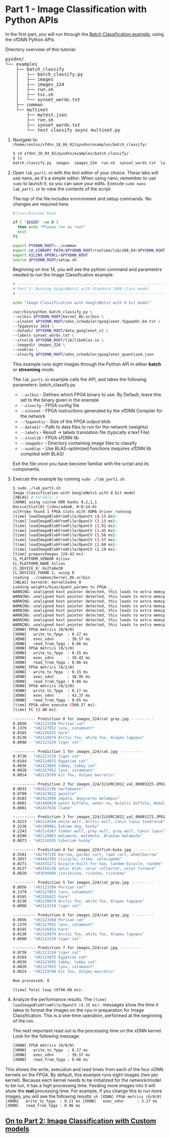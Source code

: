 # Part 1 - Image Classification with Python APIs
In the first part, you will run through the [Batch Classification example][], using the xfDNN Python APIs.

Directory overview of this tutorial:

<pre>
pyxdnn/
└── examples
    ├── batch_classify
    │   ├── batch_classify.py					
    │   ├── images
    │   ├── images_224
    │   ├── run.sh
    │   ├── tsc.sh											
    │   └── synset_words.txt
    ├── common
    └── multinet
        ├── mytest.json
        ├── run.sh
        ├── synset_words.txt
        └── test_classify_async_multinet.py
</pre>

1. Navigate to: `/home/centos/xfdnn_18_04_02/pyxdnn/examples/batch_classify/`

	```bash
	$ cd xfdnn_18_04_02/pyxdnn/examples/batch_classify/
	$ ls
	batch_classify.py  images  images_224  run.sh  synset_words.txt  lab_part1.sh lab_part2.sh
	```

2. Open `lab_part1.sh` with the text editor of your choice. These labs will use nano, as it's a simple editor. When using nano, remember to use `sudo` to launch it, so you can save your edits. Execute `sudo nano lab_part1.sh` to view the contents of the script.

	The top of the file includes environment and setup commands. No changes are required here.  
	```sh
	#!/usr/bin/env bash

	if [ "$EUID" -ne 0 ]
	  then echo "Please run as root"
	  exit
	fi

	export PYXDNN_ROOT=../common
	export LD_LIBRARY_PATH=$PYXDNN_ROOT/runtime/lib/x86_64:$PYXDNN_ROOT/lib
	export XILINX_OPENCL=$PYXDNN_ROOT
	source $PYXDNN_ROOT/setup.sh
	```
	Beginning on line 14, you will see the python command and parameters needed to run the Image Classification example.
	```sh
	# --------------------------------------------------------------------
	# Part 1: Running GoogleNetv1 with Standard 1000 class model
	# -------------------------------------------------------------------

	echo "Image Classification with GoogleNetv1 with 8 bit model"

	/usr/bin/python batch_classify.py \
	--xclbin $PYXDNN_ROOT/kernel_8b.xclbin \
	--xlnxnet $PYXDNN_ROOT/xdnn_scheduler/googlenet.fpgaaddr.64.txt \
	--fpgaoutsz 1024 \
	--datadir $PYXDNN_ROOT/data_googlenet_v1 \
	--labels synset_words.txt \
	--xlnxlib $PYXDNN_ROOT/lib/libxblas.so \
	--imagedir images_224 \
	--useblas \
	--xlnxcfg $PYXDNN_ROOT/xdnn_scheduler/googlenet_quantized.json

	```

	This example runs eight images through the Python API in either **batch** or **streaming** mode.

	The `lab_part1.sh` example calls the API, and takes the following parameters:
	batch_classify.py
	- `--xclbin` 		- Defines which FPGA binary to use. By Default, leave this set to the binary given in the example
	- `--xlnxcfg` 	- FPGA config file
	- `--xlnxnet` 	- FPGA instructions generated by the xfDNN Compiler for the network
	- `--fpgaoutsz`	- Size of the FPGA output blob
	- `--datadir`		- Path to data files to run for the network (weights)
	- `--labels`		- Result -> labels translation file (typically a text File)
	- `--xlnxlib`		- FPGA xfDNN lib
	- `--imagedir`	- Directory containing image files to classify
	- `--useblas`		- Use BLAS-optimized functions (requires xfDNN lib compiled with BLAS)

	Exit the file once you have become familiar with the script and its components.

3. Execute the example by running `sudo ./lab_part1.sh`.

	```sh
	$ sudo ./lab_part1.sh
	Image Classification with GoogleNetv1 with 8 bit model
	[XBLAS] # kernels: 1
	[XDNN] using custom DDR banks 0,2,1,1
	Device/Slot[0] (/dev/xdma0, 0:0:1d.0)
	xclProbe found 1 FPGA slots with XDMA driver running
	[time] loadImageBlobFromFile/OpenCV (4.15 ms):
	[time] loadImageBlobFromFile/OpenCV (2.13 ms):
	[time] loadImageBlobFromFile/OpenCV (1.91 ms):
	[time] loadImageBlobFromFile/OpenCV (1.45 ms):
	[time] loadImageBlobFromFile/OpenCV (1.56 ms):
	[time] loadImageBlobFromFile/OpenCV (1.57 ms):
	[time] loadImageBlobFromFile/OpenCV (1.60 ms):
	[time] loadImageBlobFromFile/OpenCV (2.19 ms):
	[time] prepareImages (24.43 ms):
	CL_PLATFORM_VENDOR Xilinx
	CL_PLATFORM_NAME Xilinx
	CL_DEVICE_0: 0x27a6e30
	CL_DEVICES_FOUND 1, using 0
	loading ../common/kernel_8b.xclbin
	[XBLAS] kernel0: kernelSxdnn_0
	Loading weights/bias/quant_params to FPGA...
	WARNING: unaligned host pointer detected, this leads to extra memcpy
	WARNING: unaligned host pointer detected, this leads to extra memcpy
	WARNING: unaligned host pointer detected, this leads to extra memcpy
	WARNING: unaligned host pointer detected, this leads to extra memcpy
	WARNING: unaligned host pointer detected, this leads to extra memcpy
	WARNING: unaligned host pointer detected, this leads to extra memcpy
	WARNING: unaligned host pointer detected, this leads to extra memcpy
	WARNING: unaligned host pointer detected, this leads to extra memcpy
	[XDNN] FPGA metrics (0/0/0)
	[XDNN]   write_to_fpga  : 0.17 ms
	[XDNN]   exec_xdnn      : 39.57 ms
	[XDNN]   read_from_fpga : 0.06 ms
	[XDNN] FPGA metrics (0/1/0)
	[XDNN]   write_to_fpga  : 0.15 ms
	[XDNN]   exec_xdnn      : 39.42 ms
	[XDNN]   read_from_fpga : 0.06 ms
	[XDNN] FPGA metrics (0/2/0)
	[XDNN]   write_to_fpga  : 0.15 ms
	[XDNN]   exec_xdnn      : 38.95 ms
	[XDNN]   read_from_fpga : 0.08 ms
	[XDNN] FPGA metrics (0/3/0)
	[XDNN]   write_to_fpga  : 0.17 ms
	[XDNN]   exec_xdnn      : 43.37 ms
	[XDNN]   read_from_fpga : 0.05 ms
	[time] FPGA xdnn execute (580.57 ms):
	[time] FC (2.00 ms):

	---------- Prediction 0 for images_224/cat gray.jpg ----------
	0.8056 - "n02123394 Persian cat"
	0.1379 - "n02127052 lynx, catamount"
	0.0165 - "n02326432 hare"
	0.0130 - "n02120079 Arctic fox, white fox, Alopex lagopus"
	0.0098 - "n02123159 tiger cat"

	---------- Prediction 1 for images_224/cat.jpg ----------
	0.9730 - "n02123159 tiger cat"
	0.0164 - "n02124075 Egyptian cat"
	0.0036 - "n02123045 tabby, tabby cat"
	0.0020 - "n02127052 lynx, catamount"
	0.0014 - "n02119789 kit fox, Vulpes macrotis"

	---------- Prediction 2 for images_224/ILSVRC2012_val_00003225.JPEG ----------
	0.9033 - "n02422106 hartebeest"
	0.0780 - "n02423022 gazelle"
	0.0183 - "n02422699 impala, Aepyceros melampus"
	0.0001 - "n02408429 water buffalo, water ox, Asiatic buffalo, Bubalus bubalis"
	0.0001 - "n02437616 llama"

	---------- Prediction 3 for images_224/ILSVRC2012_val_00001172.JPEG ----------
	0.4223 - "n02114548 white wolf, Arctic wolf, Canis lupus tundrarum"
	0.3238 - "n02109961 Eskimo dog, husky"
	0.2243 - "n02114367 timber wolf, grey wolf, gray wolf, Canis lupus"
	0.0200 - "n02110063 malamute, malemute, Alaskan malamute"
	0.0073 - "n02110185 Siberian husky"

	---------- Prediction 4 for images_224/fish-bike.jpg ----------
	0.5581 - "n02797295 barrow, garden cart, lawn cart, wheelbarrow"
	0.3857 - "n04482393 tricycle, trike, velocipede"
	0.0271 - "n02835271 bicycle-built-for-two, tandem bicycle, tandem"
	0.0127 - "n04258138 solar dish, solar collector, solar furnace"
	0.0020 - "n03599486 jinrikisha, ricksha, rickshaw"

	---------- Prediction 5 for images_224/cat_gray.jpg ----------
	0.8056 - "n02123394 Persian cat"
	0.1379 - "n02127052 lynx, catamount"
	0.0165 - "n02326432 hare"
	0.0130 - "n02120079 Arctic fox, white fox, Alopex lagopus"
	0.0098 - "n02123159 tiger cat"

	---------- Prediction 6 for images_224/cat gray.jpg ----------
	0.8056 - "n02123394 Persian cat"
	0.1379 - "n02127052 lynx, catamount"
	0.0165 - "n02326432 hare"
	0.0130 - "n02120079 Arctic fox, white fox, Alopex lagopus"
	0.0098 - "n02123159 tiger cat"

	---------- Prediction 7 for images_224/cat.jpg ----------
	0.9730 - "n02123159 tiger cat"
	0.0164 - "n02124075 Egyptian cat"
	0.0036 - "n02123045 tabby, tabby cat"
	0.0020 - "n02127052 lynx, catamount"
	0.0014 - "n02119789 kit fox, Vulpes macrotis"

	Num processed: 8

	[time] Total loop (9748.08 ms):

	```
4. Analyze the performance results. The `[time] loadImageBlobFromFile/OpenCV (4.15 ms):` messages show the time it takes to format the images on the cpu in preparation for Image Classification. This is a one-time operation, performed at the beginning of the run.

	The next important read out is the processing time on the xDNN kernel. Look for the following message:
	```sh
	[XDNN] FPGA metrics (0/0/0)
	[XDNN]   write_to_fpga  : 0.17 ms
	[XDNN]   exec_xdnn      : 39.57 ms
	[XDNN]   read_from_fpga : 0.06 ms
	```
This shows the write, execution and read times from each of the four xDNN kernels on the FPGA. By default, this example runs eight images (two per kernel). Because each kernel needs to be initialized for the network/model to be run, it has a high processing time. Feeding more images into it will show the **real** processing time. For example, if you change this to run more images, you will see the following results:
	```sh
	[XDNN] FPGA metrics (0/0/0)
	[XDNN]   write_to_fpga  : 0.21 ms
	[XDNN]   exec_xdnn      : 5.27 ms
	[XDNN]   read_from_fpga : 0.06 ms
	```

## [On to Part 2: Image Classification with Custom models][]


  [here]: tutorials/launching_instance.md
  [compiler]: tutorials/compile.md
  [quantizer]: tutorials/quantize.md
  [Xilinx ML Suite]: https://github.com/Xilinx/ML-Suite
  [Batch Classification example]: https://github.com/Xilinx/ML-Suite/blob/master/pythonexample.md
  [On to Part 2: Image Classification with Custom models]: tsc_part2.md
